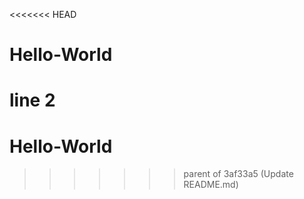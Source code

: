 <<<<<<< HEAD
# Hello-World
line 2
=======
# Hello-World
>>>>>>> parent of 3af33a5 (Update README.md)
